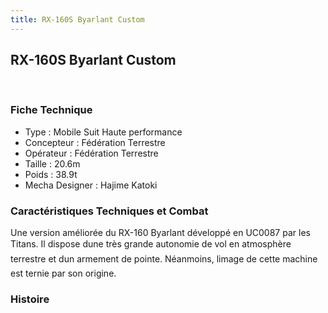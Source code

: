 ```yaml
---
title: RX-160S Byarlant Custom
---
```


RX-160S Byarlant Custom
-----------------------

 


### Fiche Technique


- Type : Mobile Suit Haute performance  
- Concepteur : Fédération Terrestre  
- Opérateur : Fédération Terrestre  
- Taille : 20.6m   
- Poids : 38.9t   
- Mecha Designer : Hajime Katoki


### Caractéristiques Techniques et Combat


Une version améliorée du RX-160 Byarlant développé en UC0087 par les Titans. Il dispose dune très grande autonomie de vol en atmosphère terrestre et dun armement de pointe. Néanmoins, limage de cette machine est ternie par son origine.


### Histoire


 

